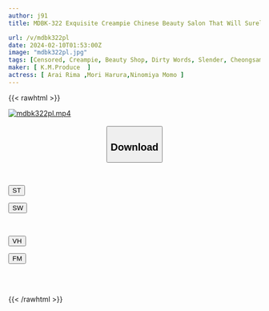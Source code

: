 ```yaml
---
author: j91
title: MDBK-322 Exquisite Creampie Chinese Beauty Salon That Will Surely Elevate Men With Whispering Dirty Talk 6

url: /v/mdbk322pl
date: 2024-02-10T01:53:00Z
image: "mdbk322pl.jpg"
tags: [Censored, Creampie, Beauty Shop, Dirty Words, Slender, Cheongsam	]
maker: [ K.M.Produce  ]
actress: [ Arai Rima ,Mori Harura,Ninomiya Momo ]
---
```



{{< rawhtml >}}

<div class="video" data-videoid="16mXa3VqJ6i1kz">
    <a href="javascript:;">
        <img src="/v/mdbk322pl/mdbk322pl.jpg" width="WIDTH" height="HEIGHT" alt="mdbk322pl.mp4" loading="lazy">
    </a>
</div>

<script type="text/javascript" src="https://j91.asia/asset/on-demand-st.js"></script>

<br>
  <link rel="stylesheet" href="https://j91.asia/asset/bs5.css">
  
  <center>
  <button class="btn btn-primary" type="button" data-bs-toggle="collapse" data-bs-target=".multi-collapse" aria-expanded="false" aria-controls="multiCollapseExample1 multiCollapseExample2"><h2>Download</h2></button></center>
</p>
<div class="row">
  <div class="col">
    <div class="collapse multi-collapse" id="multiCollapseExample1">
      <div class="card card-body">
	      	      <br>
<div class="buttons">  
<p><a href="https://streamtape.to/v/16mXa3VqJ6i1kz" target="_blank"><button class="btn-hover color-3"><i class="fa fa-download"></i> ST</button></a></p>
<p><a href="https://cdnwish.com/gnb5yoz3hgkh" target="_blank"><button class="btn-hover color-2"><i class="fa fa-download"></i> SW</button></a></p></div>
    </div>
  </div>
</div>
  <div class="col">
    <div class="collapse multi-collapse" id="multiCollapseExample2">
      <div class="card card-body">
	      <br>
<div class="buttons">
<p><a href="javascript:;" target="_blank"><button class="btn-hover color-9"><i class="fa fa-download"></i> VH</button></a></p>
<p><a href="javascript:;"><button class="btn-hover color-8"><i class="fa fa-download"></i> FM</button></a></p></div>
<br><br>
      </div>
    </div>
  </div>
</div>

{{< /rawhtml >}}